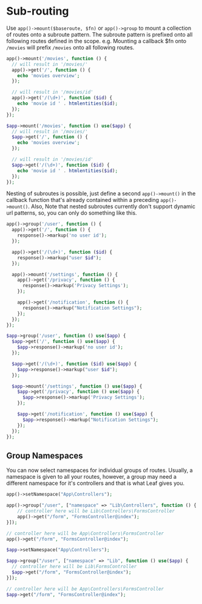# Sub-routing
<!-- markdownlint-disable no-inline-html -->

Use `app()->mount($baseroute, $fn)` or `app()->group` to mount a collection of routes onto a subroute pattern. The subroute pattern is prefixed onto all following routes defined in the scope. e.g. Mounting a callback $fn onto `/movies` will prefix `/movies` onto all following routes.

<div class="functional-mode">

```php
app()->mount('/movies', function () {
  // will result in '/movies/'
  app()->get('/', function () {
    echo 'movies overview';
  });

  // will result in '/movies/id'
  app()->get('/(\d+)', function ($id) {
    echo 'movie id ' . htmlentities($id);
  });
});
```

</div>
<div class="class-mode">

```php
$app->mount('/movies', function () use($app) {
  // will result in '/movies/'
  $app->get('/', function () {
    echo 'movies overview';
  });

  // will result in '/movies/id'
  $app->get('/(\d+)', function ($id) {
    echo 'movie id ' . htmlentities($id);
  });
});
```

</div>

Nesting of subroutes is possible, just define a second `app()->mount()` in the callback function that's already contained within a preceding `app()->mount()`. Also, Note that nested subroutes currently don't support dynamic url patterns, so, you can only do something like this.

<div class="functional-mode">

```php
app()->group('/user', function () {
  app()->get('/', function () {
    response()->markup('no user id');
  });

  app()->get('/(\d+)', function ($id) {
    response()->markup("user $id");
  });

  app()->mount('/settings', function () {
    app()->get('/privacy', function () {
      response()->markup('Privacy Settings');
    });

    app()->get('/notification', function () {
      response()->markup("Notification Settings");
    });
  });
});
```

</div>
<div class="class-mode">

```php
$app->group('/user', function () use($app) {
  $app->get('/', function () use($app) {
    $app->response()->markup('no user id');
  });

  $app->get('/(\d+)', function ($id) use($app) {
    $app->response()->markup("user $id");
  });

  $app->mount('/settings', function () use($app) {
    $app->get('/privacy', function () use($app) {
      $app->response()->markup('Privacy Settings');
    });

    $app->get('/notification', function () use($app) {
      $app->response()->markup("Notification Settings");
    });
  });
});
```

</div>

## Group Namespaces

You can now select namespaces for individual groups of routes. Usually, a namespace is given to all your routes, however, a group may need a different namespace for it's controllers and that is what Leaf gives you.

<div class="functional-mode">

```php
app()->setNamespace("App\Controllers");

app()->group("/user", ["namespace" => "Lib\Controllers", function () {
    // controller here will be Lib\Controllers\FormsController
    app()->get("/form", "FormsController@index");
}]);

// controller here will be App\Controllers\FormsController
app()->get("/form", "FormsController@index");
```

</div>
<div class="class-mode">

```php
$app->setNamespace("App\Controllers");

$app->group("/user", ["namespace" => "Lib", function () use($app) {
  // controller here will be Lib\FormsController
  $app->get("/form", "FormsController@index");
}]);

// controller here will be App\Controllers\FormsController
$app->get("/form", "FormsController@index");
```

</div>

